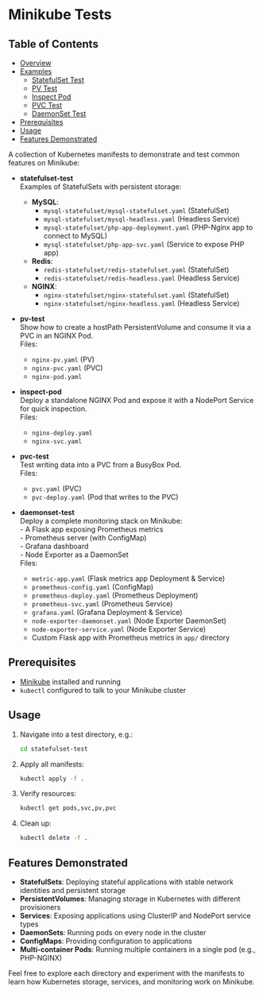 # Minikube Tests

## Table of Contents
- [Overview](#minikube-tests)
- [Examples](#a-collection-of-kubernetes-manifests-to-demonstrate-and-test-common-features-on-minikube)
  - [StatefulSet Test](#statefulset-test)
  - [PV Test](#pv-test)
  - [Inspect Pod](#inspect-pod)
  - [PVC Test](#pvc-test)
  - [DaemonSet Test](#daemonset-test)
- [Prerequisites](#prerequisites)
- [Usage](#usage)
- [Features Demonstrated](#features-demonstrated)

A collection of Kubernetes manifests to demonstrate and test common features on Minikube:

- **statefulset-test**  
    Examples of StatefulSets with persistent storage:
    - **MySQL**:
        - `mysql-statefulset/mysql-statefulset.yaml` (StatefulSet)
        - `mysql-statefulset/mysql-headless.yaml` (Headless Service)
        - `mysql-statefulset/php-app-deployment.yaml` (PHP-Nginx app to connect to MySQL)
        - `mysql-statefulset/php-app-svc.yaml` (Service to expose PHP app)
    - **Redis**:
        - `redis-statefulset/redis-statefulset.yaml` (StatefulSet)
        - `redis-statefulset/redis-headless.yaml` (Headless Service)
    - **NGINX**:
        - `nginx-statefulset/nginx-statefulset.yaml` (StatefulSet)
        - `nginx-statefulset/nginx-headless.yaml` (Headless Service)

- **pv-test**  
    Show how to create a hostPath PersistentVolume and consume it via a PVC in an NGINX Pod.  
    Files:  
    - `nginx-pv.yaml` (PV)  
    - `nginx-pvc.yaml` (PVC)  
    - `nginx-pod.yaml`

- **inspect-pod**  
    Deploy a standalone NGINX Pod and expose it with a NodePort Service for quick inspection.  
    Files:  
    - `nginx-deploy.yaml`  
    - `nginx-svc.yaml`

- **pvc-test**  
    Test writing data into a PVC from a BusyBox Pod.  
    Files:  
    - `pvc.yaml` (PVC)  
    - `pvc-deploy.yaml` (Pod that writes to the PVC)

- **daemonset-test**  
    Deploy a complete monitoring stack on Minikube:  
      - A Flask app exposing Prometheus metrics  
      - Prometheus server (with ConfigMap)  
      - Grafana dashboard  
      - Node Exporter as a DaemonSet  
    Files:  
    - `metric-app.yaml` (Flask metrics app Deployment & Service)  
    - `prometheus-config.yaml` (ConfigMap)  
    - `prometheus-deploy.yaml` (Prometheus Deployment)  
    - `prometheus-svc.yaml` (Prometheus Service)  
    - `grafana.yaml` (Grafana Deployment & Service)  
    - `node-exporter-daemonset.yaml` (Node Exporter DaemonSet)  
    - `node-exporter-service.yaml` (Node Exporter Service)  
    - Custom Flask app with Prometheus metrics in `app/` directory

## Prerequisites

- [Minikube](https://minikube.sigs.k8s.io/docs/) installed and running  
- `kubectl` configured to talk to your Minikube cluster

## Usage

1. Navigate into a test directory, e.g.:
    ```bash
    cd statefulset-test
    ```
2. Apply all manifests:
    ```bash
    kubectl apply -f .
    ```
3. Verify resources:
    ```bash
    kubectl get pods,svc,pv,pvc
    ```
4. Clean up:
    ```bash
    kubectl delete -f .
    ```

## Features Demonstrated

- **StatefulSets**: Deploying stateful applications with stable network identities and persistent storage
- **PersistentVolumes**: Managing storage in Kubernetes with different provisioners
- **Services**: Exposing applications using ClusterIP and NodePort service types
- **DaemonSets**: Running pods on every node in the cluster
- **ConfigMaps**: Providing configuration to applications
- **Multi-container Pods**: Running multiple containers in a single pod (e.g., PHP-NGINX)

Feel free to explore each directory and experiment with the manifests to learn how Kubernetes storage, services, and monitoring work on Minikube.